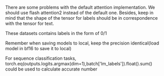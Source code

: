 There are some problems with the default attention implementation.
We should use flash attention2 instead of the default one.
Besides, keep in mind that the shape of the tensor for labels should be in correspondence with the tensor for text.

These datasets contains labels in the form of 0/1

Remember when saving models to local, keep the precision identical(load model in bf16 to save it to local)

For sequence classification tasks, torch.eq(outputs.logits.argmax(dim=1),batch['lm_labels']).float().sum() could be used to calculate accurate number
